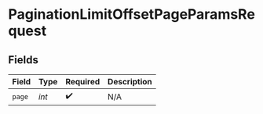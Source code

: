 # PaginationLimitOffsetPageParamsRequest


## Fields

| Field              | Type               | Required           | Description        |
| ------------------ | ------------------ | ------------------ | ------------------ |
| `page`             | *int*              | :heavy_check_mark: | N/A                |